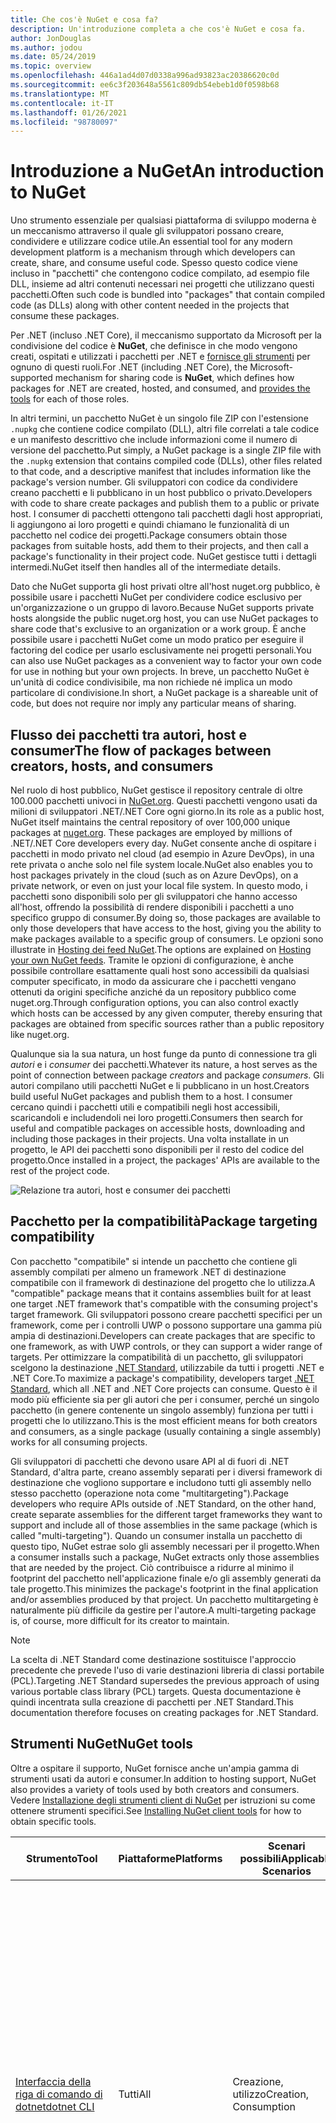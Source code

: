 ```yaml
---
title: Che cos'è NuGet e cosa fa?
description: Un'introduzione completa a che cos'è NuGet e cosa fa.
author: JonDouglas
ms.author: jodou
ms.date: 05/24/2019
ms.topic: overview
ms.openlocfilehash: 446a1ad4d07d0338a996ad93823ac20386620c0d
ms.sourcegitcommit: ee6c3f203648a5561c809db54ebeb1d0f0598b68
ms.translationtype: MT
ms.contentlocale: it-IT
ms.lasthandoff: 01/26/2021
ms.locfileid: "98780097"
---
```

# <a name="an-introduction-to-nuget"></a><span data-ttu-id="12697-103">Introduzione a NuGet</span><span class="sxs-lookup"><span data-stu-id="12697-103">An introduction to NuGet</span></span>

<span data-ttu-id="12697-104">Uno strumento essenziale per qualsiasi piattaforma di sviluppo moderna è un meccanismo attraverso il quale gli sviluppatori possano creare, condividere e utilizzare codice utile.</span><span class="sxs-lookup"><span data-stu-id="12697-104">An essential tool for any modern development platform is a mechanism through which developers can create, share, and consume useful code.</span></span> <span data-ttu-id="12697-105">Spesso questo codice viene incluso in "pacchetti" che contengono codice compilato, ad esempio file DLL, insieme ad altri contenuti necessari nei progetti che utilizzano questi pacchetti.</span><span class="sxs-lookup"><span data-stu-id="12697-105">Often such code is bundled into "packages" that contain compiled code (as DLLs) along with other content needed in the projects that consume these packages.</span></span>

<span data-ttu-id="12697-106">Per .NET (incluso .NET Core), il meccanismo supportato da Microsoft per la condivisione del codice è **NuGet**, che definisce in che modo vengono creati, ospitati e utilizzati i pacchetti per .NET e [fornisce gli strumenti](install-nuget-client-tools.md) per ognuno di questi ruoli.</span><span class="sxs-lookup"><span data-stu-id="12697-106">For .NET (including .NET Core), the Microsoft-supported mechanism for sharing code is **NuGet**, which defines how packages for .NET are created, hosted, and consumed, and [provides the tools](install-nuget-client-tools.md) for each of those roles.</span></span>

<span data-ttu-id="12697-107">In altri termini, un pacchetto NuGet è un singolo file ZIP con l'estensione `.nupkg` che contiene codice compilato (DLL), altri file correlati a tale codice e un manifesto descrittivo che include informazioni come il numero di versione del pacchetto.</span><span class="sxs-lookup"><span data-stu-id="12697-107">Put simply, a NuGet package is a single ZIP file with the `.nupkg` extension that contains compiled code (DLLs), other files related to that code, and a descriptive manifest that includes information like the package's version number.</span></span> <span data-ttu-id="12697-108">Gli sviluppatori con codice da condividere creano pacchetti e li pubblicano in un host pubblico o privato.</span><span class="sxs-lookup"><span data-stu-id="12697-108">Developers with code to share create packages and publish them to a public or private host.</span></span> <span data-ttu-id="12697-109">I consumer di pacchetti ottengono tali pacchetti dagli host appropriati, li aggiungono ai loro progetti e quindi chiamano le funzionalità di un pacchetto nel codice dei progetti.</span><span class="sxs-lookup"><span data-stu-id="12697-109">Package consumers obtain those packages from suitable hosts, add them to their projects, and then call a package's functionality in their project code.</span></span> <span data-ttu-id="12697-110">NuGet gestisce tutti i dettagli intermedi.</span><span class="sxs-lookup"><span data-stu-id="12697-110">NuGet itself then handles all of the intermediate details.</span></span>

<span data-ttu-id="12697-111">Dato che NuGet supporta gli host privati oltre all'host nuget.org pubblico, è possibile usare i pacchetti NuGet per condividere codice esclusivo per un'organizzazione o un gruppo di lavoro.</span><span class="sxs-lookup"><span data-stu-id="12697-111">Because NuGet supports private hosts alongside the public nuget.org host, you can use NuGet packages to share code that's exclusive to an organization or a work group.</span></span> <span data-ttu-id="12697-112">È anche possibile usare i pacchetti NuGet come un modo pratico per eseguire il factoring del codice per usarlo esclusivamente nei progetti personali.</span><span class="sxs-lookup"><span data-stu-id="12697-112">You can also use NuGet packages as a convenient way to factor your own code for use in nothing but your own projects.</span></span> <span data-ttu-id="12697-113">In breve, un pacchetto NuGet è un'unità di codice condivisibile, ma non richiede né implica un modo particolare di condivisione.</span><span class="sxs-lookup"><span data-stu-id="12697-113">In short, a NuGet package is a shareable unit of code, but does not require nor imply any particular means of sharing.</span></span>

## <a name="the-flow-of-packages-between-creators-hosts-and-consumers"></a><span data-ttu-id="12697-114">Flusso dei pacchetti tra autori, host e consumer</span><span class="sxs-lookup"><span data-stu-id="12697-114">The flow of packages between creators, hosts, and consumers</span></span>

<span data-ttu-id="12697-115">Nel ruolo di host pubblico, NuGet gestisce il repository centrale di oltre 100.000 pacchetti univoci in [NuGet.org](https://www.nuget.org). Questi pacchetti vengono usati da milioni di sviluppatori .NET/.NET Core ogni giorno.</span><span class="sxs-lookup"><span data-stu-id="12697-115">In its role as a public host, NuGet itself maintains the central repository of over 100,000 unique packages at [nuget.org](https://www.nuget.org). These packages are employed by millions of .NET/.NET Core developers every day.</span></span> <span data-ttu-id="12697-116">NuGet consente anche di ospitare i pacchetti in modo privato nel cloud (ad esempio in Azure DevOps), in una rete privata o anche solo nel file system locale.</span><span class="sxs-lookup"><span data-stu-id="12697-116">NuGet also enables you to host packages privately in the cloud (such as on Azure DevOps), on a private network, or even on just your local file system.</span></span> <span data-ttu-id="12697-117">In questo modo, i pacchetti sono disponibili solo per gli sviluppatori che hanno accesso all'host, offrendo la possibilità di rendere disponibili i pacchetti a uno specifico gruppo di consumer.</span><span class="sxs-lookup"><span data-stu-id="12697-117">By doing so, those packages are available to only those developers that have access to the host, giving you the ability to make packages available to a specific group of consumers.</span></span> <span data-ttu-id="12697-118">Le opzioni sono illustrate in [Hosting dei feed NuGet](hosting-packages/overview.md).</span><span class="sxs-lookup"><span data-stu-id="12697-118">The options are explained on [Hosting your own NuGet feeds](hosting-packages/overview.md).</span></span> <span data-ttu-id="12697-119">Tramite le opzioni di configurazione, è anche possibile controllare esattamente quali host sono accessibili da qualsiasi computer specificato, in modo da assicurare che i pacchetti vengano ottenuti da origini specifiche anziché da un repository pubblico come nuget.org.</span><span class="sxs-lookup"><span data-stu-id="12697-119">Through configuration options, you can also control exactly which hosts can be accessed by any given computer, thereby ensuring that packages are obtained from specific sources rather than a public repository like nuget.org.</span></span>

<span data-ttu-id="12697-120">Qualunque sia la sua natura, un host funge da punto di connessione tra gli *autori* e i *consumer* dei pacchetti.</span><span class="sxs-lookup"><span data-stu-id="12697-120">Whatever its nature, a host serves as the point of connection between package *creators* and package *consumers*.</span></span> <span data-ttu-id="12697-121">Gli autori compilano utili pacchetti NuGet e li pubblicano in un host.</span><span class="sxs-lookup"><span data-stu-id="12697-121">Creators build useful NuGet packages and publish them to a host.</span></span> <span data-ttu-id="12697-122">I consumer cercano quindi i pacchetti utili e compatibili negli host accessibili, scaricandoli e includendoli nei loro progetti.</span><span class="sxs-lookup"><span data-stu-id="12697-122">Consumers then search for useful and compatible packages on accessible hosts, downloading and including those packages in their projects.</span></span> <span data-ttu-id="12697-123">Una volta installate in un progetto, le API dei pacchetti sono disponibili per il resto del codice del progetto.</span><span class="sxs-lookup"><span data-stu-id="12697-123">Once installed in a project, the packages' APIs are available to the rest of the project code.</span></span>

![Relazione tra autori, host e consumer dei pacchetti](media/nuget-roles.png)

## <a name="package-targeting-compatibility"></a><span data-ttu-id="12697-125">Pacchetto per la compatibilità</span><span class="sxs-lookup"><span data-stu-id="12697-125">Package targeting compatibility</span></span>

<span data-ttu-id="12697-126">Con pacchetto "compatibile" si intende un pacchetto che contiene gli assembly compilati per almeno un framework .NET di destinazione compatibile con il framework di destinazione del progetto che lo utilizza.</span><span class="sxs-lookup"><span data-stu-id="12697-126">A "compatible" package means that it contains assemblies built for at least one target .NET framework that's compatible with the consuming project's target framework.</span></span> <span data-ttu-id="12697-127">Gli sviluppatori possono creare pacchetti specifici per un framework, come per i controlli UWP o possono supportare una gamma più ampia di destinazioni.</span><span class="sxs-lookup"><span data-stu-id="12697-127">Developers can create packages that are specific to one framework, as with UWP controls, or they can support a wider range of targets.</span></span> <span data-ttu-id="12697-128">Per ottimizzare la compatibilità di un pacchetto, gli sviluppatori scelgono la destinazione [.NET Standard](/dotnet/standard/net-standard), utilizzabile da tutti i progetti .NET e .NET Core.</span><span class="sxs-lookup"><span data-stu-id="12697-128">To maximize a package's compatibility, developers target [.NET Standard](/dotnet/standard/net-standard), which all .NET and .NET Core projects can consume.</span></span> <span data-ttu-id="12697-129">Questo è il modo più efficiente sia per gli autori che per i consumer, perché un singolo pacchetto (in genere contenente un singolo assembly) funziona per tutti i progetti che lo utilizzano.</span><span class="sxs-lookup"><span data-stu-id="12697-129">This is the most efficient means for both creators and consumers, as a single package (usually containing a single assembly) works for all consuming projects.</span></span>

<span data-ttu-id="12697-130">Gli sviluppatori di pacchetti che devono usare API al di fuori di .NET Standard, d'altra parte, creano assembly separati per i diversi framework di destinazione che vogliono supportare e includono tutti gli assembly nello stesso pacchetto (operazione nota come "multitargeting").</span><span class="sxs-lookup"><span data-stu-id="12697-130">Package developers who require APIs outside of .NET Standard, on the other hand, create separate assemblies for the different target frameworks they want to support and include all of those assemblies in the same package (which is called "multi-targeting").</span></span> <span data-ttu-id="12697-131">Quando un consumer installa un pacchetto di questo tipo, NuGet estrae solo gli assembly necessari per il progetto.</span><span class="sxs-lookup"><span data-stu-id="12697-131">When a consumer installs such a package, NuGet extracts only those assemblies that are needed by the project.</span></span> <span data-ttu-id="12697-132">Ciò contribuisce a ridurre al minimo il footprint del pacchetto nell'applicazione finale e/o gli assembly generati da tale progetto.</span><span class="sxs-lookup"><span data-stu-id="12697-132">This minimizes the package's footprint in the final application and/or assemblies produced by that project.</span></span> <span data-ttu-id="12697-133">Un pacchetto multitargeting è naturalmente più difficile da gestire per l'autore.</span><span class="sxs-lookup"><span data-stu-id="12697-133">A multi-targeting package is, of course, more difficult for its creator to maintain.</span></span>

> [!Note]
> <span data-ttu-id="12697-134">La scelta di .NET Standard come destinazione sostituisce l'approccio precedente che prevede l'uso di varie destinazioni libreria di classi portabile (PCL).</span><span class="sxs-lookup"><span data-stu-id="12697-134">Targeting .NET Standard supersedes the previous approach of using various portable class library (PCL) targets.</span></span> <span data-ttu-id="12697-135">Questa documentazione è quindi incentrata sulla creazione di pacchetti per .NET Standard.</span><span class="sxs-lookup"><span data-stu-id="12697-135">This documentation therefore focuses on creating packages for .NET Standard.</span></span>

## <a name="nuget-tools"></a><span data-ttu-id="12697-136">Strumenti NuGet</span><span class="sxs-lookup"><span data-stu-id="12697-136">NuGet tools</span></span>

<span data-ttu-id="12697-137">Oltre a ospitare il supporto, NuGet fornisce anche un'ampia gamma di strumenti usati da autori e consumer.</span><span class="sxs-lookup"><span data-stu-id="12697-137">In addition to hosting support, NuGet also provides a variety of tools used by both creators and consumers.</span></span> <span data-ttu-id="12697-138">Vedere [Installazione degli strumenti client di NuGet](install-nuget-client-tools.md) per istruzioni su come ottenere strumenti specifici.</span><span class="sxs-lookup"><span data-stu-id="12697-138">See [Installing NuGet client tools](install-nuget-client-tools.md) for how to obtain specific tools.</span></span>

| <span data-ttu-id="12697-139">Strumento</span><span class="sxs-lookup"><span data-stu-id="12697-139">Tool</span></span> | <span data-ttu-id="12697-140">Piattaforme</span><span class="sxs-lookup"><span data-stu-id="12697-140">Platforms</span></span> | <span data-ttu-id="12697-141">Scenari possibili</span><span class="sxs-lookup"><span data-stu-id="12697-141">Applicable Scenarios</span></span> | <span data-ttu-id="12697-142">Descrizione</span><span class="sxs-lookup"><span data-stu-id="12697-142">Description</span></span> |
| --- | --- | --- | --- |
| [<span data-ttu-id="12697-143">Interfaccia della riga di comando di dotnet</span><span class="sxs-lookup"><span data-stu-id="12697-143">dotnet CLI</span></span>](consume-packages/install-use-packages-dotnet-cli.md) | <span data-ttu-id="12697-144">Tutti</span><span class="sxs-lookup"><span data-stu-id="12697-144">All</span></span> | <span data-ttu-id="12697-145">Creazione, utilizzo</span><span class="sxs-lookup"><span data-stu-id="12697-145">Creation, Consumption</span></span> | <span data-ttu-id="12697-146">Strumento della riga di comando per librerie .NET Core e .NET Standard e per progetti in stile SDK destinati a .NET Framework (vedere [Attributo Sdk](/dotnet/core/tools/csproj#additions)).</span><span class="sxs-lookup"><span data-stu-id="12697-146">CLI tool for .NET Core and .NET Standard libraries, and for SDK-style projects that target .NET Framework (see [SDK attribute](/dotnet/core/tools/csproj#additions)).</span></span> <span data-ttu-id="12697-147">Fornisce determinate funzionalità dell'interfaccia della riga di comando di NuGet direttamente all'interno della toolchain di .NET Core.</span><span class="sxs-lookup"><span data-stu-id="12697-147">Provides certain NuGet CLI capabilities directly within the .NET Core tool chain.</span></span> <span data-ttu-id="12697-148">Come per l'interfaccia della riga di comando di `nuget.exe`, l'interfaccia della riga di comando di dotnet non interagisce con i progetti di Visual Studio.</span><span class="sxs-lookup"><span data-stu-id="12697-148">As with the `nuget.exe` CLI, the dotnet CLI does not interact with Visual Studio projects.</span></span> |
| [<span data-ttu-id="12697-149">Interfaccia della riga di comando di nuget.exe</span><span class="sxs-lookup"><span data-stu-id="12697-149">nuget.exe CLI</span></span>](consume-packages/install-use-packages-nuget-cli.md) | <span data-ttu-id="12697-150">Tutti</span><span class="sxs-lookup"><span data-stu-id="12697-150">All</span></span> | <span data-ttu-id="12697-151">Creazione, utilizzo</span><span class="sxs-lookup"><span data-stu-id="12697-151">Creation, Consumption</span></span> | <span data-ttu-id="12697-152">Strumento della riga di comando per librerie .NET Framework e per i progetti non in stile SDK destinati alle librerie .NET Standard.</span><span class="sxs-lookup"><span data-stu-id="12697-152">CLI tool for .NET Framework libraries and non-SDK-style projects that target .NET Standard libraries.</span></span> <span data-ttu-id="12697-153">Fornisce tutte le funzionalità di NuGet, con alcuni comandi applicabili in modo specifico agli autori dei pacchetti, altri applicabili solo ai consumer e altri ancora applicabili a entrambi.</span><span class="sxs-lookup"><span data-stu-id="12697-153">Provides all NuGet capabilities, with some commands applying specifically to package creators, some applying only to consumers, and others applying to both.</span></span> <span data-ttu-id="12697-154">Ad esempio, gli autori dei pacchetti usano il comando `nuget pack` per creare un pacchetto da vari assembly e file correlati, i consumer dei pacchetti usano `nuget install` per includere i pacchetti in una cartella di progetto e tutti gli utenti usano `nuget config` per impostare le variabili di configurazione di NuGet.</span><span class="sxs-lookup"><span data-stu-id="12697-154">For example, package creators use the `nuget pack` command to create a package from various assemblies and related files, package consumers use `nuget install` to include packages in a project folder, and everyone uses `nuget config` to set NuGet configuration variables.</span></span> <span data-ttu-id="12697-155">In quanto strumento indipendente dalla piattaforma, l'interfaccia della riga di comando di NuGet non interagisce con i progetti di Visual Studio.</span><span class="sxs-lookup"><span data-stu-id="12697-155">As a platform-agnostic tool, the NuGet CLI does not interact with Visual Studio projects.</span></span> |
| [<span data-ttu-id="12697-156">Console di gestione pacchetti</span><span class="sxs-lookup"><span data-stu-id="12697-156">Package Manager Console</span></span>](consume-packages/install-use-packages-powershell.md) | <span data-ttu-id="12697-157">Visual Studio su Windows</span><span class="sxs-lookup"><span data-stu-id="12697-157">Visual Studio on Windows</span></span> | <span data-ttu-id="12697-158">Consumo</span><span class="sxs-lookup"><span data-stu-id="12697-158">Consumption</span></span> | <span data-ttu-id="12697-159">Fornisce i [comandi di PowerShell](reference/Powershell-Reference.md) per l'installazione e la gestione dei pacchetti nei progetti Visual Studio.</span><span class="sxs-lookup"><span data-stu-id="12697-159">Provides [PowerShell commands](reference/Powershell-Reference.md) for installing and managing packages in Visual Studio projects.</span></span> |
| [<span data-ttu-id="12697-160">Interfaccia utente di Gestione pacchetti</span><span class="sxs-lookup"><span data-stu-id="12697-160">Package Manager UI</span></span>](consume-packages/install-use-packages-visual-studio.md) | <span data-ttu-id="12697-161">Visual Studio su Windows</span><span class="sxs-lookup"><span data-stu-id="12697-161">Visual Studio on Windows</span></span> | <span data-ttu-id="12697-162">Consumo</span><span class="sxs-lookup"><span data-stu-id="12697-162">Consumption</span></span> | <span data-ttu-id="12697-163">Fornisce un'interfaccia utente di facile utilizzo per l'installazione e la gestione dei pacchetti nei progetti Visual Studio.</span><span class="sxs-lookup"><span data-stu-id="12697-163">Provides an easy-to-use UI for installing and managing packages in Visual Studio projects.</span></span> |
| [<span data-ttu-id="12697-164">Interfaccia utente di Gestisci pacchetti NuGet</span><span class="sxs-lookup"><span data-stu-id="12697-164">Manage NuGet UI</span></span>](/visualstudio/mac/nuget-walkthrough) | <span data-ttu-id="12697-165">Visual Studio per Mac</span><span class="sxs-lookup"><span data-stu-id="12697-165">Visual Studio for Mac</span></span> | <span data-ttu-id="12697-166">Consumo</span><span class="sxs-lookup"><span data-stu-id="12697-166">Consumption</span></span> | <span data-ttu-id="12697-167">Fornisce un'interfaccia utente di semplice utilizzo per l'installazione e la gestione dei pacchetti nei progetti di Visual Studio per Mac.</span><span class="sxs-lookup"><span data-stu-id="12697-167">Provide an easy-to-use UI for installing and managing packages in Visual Studio for Mac projects.</span></span> |
| [<span data-ttu-id="12697-168">MSBuild</span><span class="sxs-lookup"><span data-stu-id="12697-168">MSBuild</span></span>](reference/msbuild-targets.md) | <span data-ttu-id="12697-169">Windows</span><span class="sxs-lookup"><span data-stu-id="12697-169">Windows</span></span> | <span data-ttu-id="12697-170">Creazione, utilizzo</span><span class="sxs-lookup"><span data-stu-id="12697-170">Creation, Consumption</span></span> | <span data-ttu-id="12697-171">Fornisce la possibilità di creare pacchetti e ripristinare quelli usati in un progetto direttamente tramite la toolchain di MSBuild.</span><span class="sxs-lookup"><span data-stu-id="12697-171">Provides the ability to create packages and restore packages used in a project directly through the MSBuild tool chain.</span></span> |

<span data-ttu-id="12697-172">Come si può notare, gli strumenti NuGet da usare variano notevolmente in base al fatto che si stiano creando, utilizzando o pubblicando i pacchetti, oltre che in base alla piattaforma in uso.</span><span class="sxs-lookup"><span data-stu-id="12697-172">As you can see, the NuGet tools you work with depend greatly on whether you're creating, consuming, or publishing packages, and the platform on which you're working.</span></span> <span data-ttu-id="12697-173">Gli autori dei pacchetti in genere sono anche consumer, dal momento che compilano sulla base di funzionalità disponibili in altri pacchetti NuGet.</span><span class="sxs-lookup"><span data-stu-id="12697-173">Package creators are typically also consumers, as they build on top of functionality that exists in other NuGet packages.</span></span> <span data-ttu-id="12697-174">E tali pacchetti, naturalmente, possono dipendere a loro volta da altri.</span><span class="sxs-lookup"><span data-stu-id="12697-174">And those packages, of course, may in turn depend on still others.</span></span>

<span data-ttu-id="12697-175">Per altre informazioni, iniziare con gli articoli [Flusso di lavoro della creazione di pacchetti](create-packages/Overview-and-Workflow.md) e [Flusso di lavoro dell'utilizzo di pacchetti](consume-packages/Overview-and-Workflow.md).</span><span class="sxs-lookup"><span data-stu-id="12697-175">For more information, start with the [Package creation workflow](create-packages/Overview-and-Workflow.md) and [Package consumption workflow](consume-packages/Overview-and-Workflow.md) articles.</span></span>

## <a name="managing-dependencies"></a><span data-ttu-id="12697-176">Gestione delle dipendenze</span><span class="sxs-lookup"><span data-stu-id="12697-176">Managing dependencies</span></span>

<span data-ttu-id="12697-177">La possibilità di riutilizzare facilmente il lavoro di altri utenti è una delle funzionalità più utili di un sistema di gestione pacchetti.</span><span class="sxs-lookup"><span data-stu-id="12697-177">The ability to easily build on the work of others is one of most powerful features of a package management system.</span></span> <span data-ttu-id="12697-178">Di conseguenza, la maggior parte delle operazioni eseguite da NuGet è correlata alla gestione di tale albero delle dipendenze, o "grafico", per conto di un progetto.</span><span class="sxs-lookup"><span data-stu-id="12697-178">Accordingly, much of what NuGet does is managing that dependency tree or "graph" on behalf of a project.</span></span> <span data-ttu-id="12697-179">Detto in parole più semplici, sarà necessario preoccuparsi solo dei pacchetti che si usano direttamente in un progetto.</span><span class="sxs-lookup"><span data-stu-id="12697-179">Simply said, you need only concern yourself with those packages that you're directly using in a project.</span></span> <span data-ttu-id="12697-180">Se uno di questi pacchetti utilizza altri pacchetti (che possono a loro volta utilizzare altri pacchetti), NuGet si occupa di tutte queste dipendenze di livello inferiore.</span><span class="sxs-lookup"><span data-stu-id="12697-180">If any of those packages themselves consume other packages (which can, in turn, consume still others), NuGet takes care of all those down-level dependencies.</span></span>

<span data-ttu-id="12697-181">La figura seguente mostra un progetto che dipende da cinque pacchetti, che a loro volta dipendono da un numero di altri pacchetti.</span><span class="sxs-lookup"><span data-stu-id="12697-181">The following image shows a project that depends on five packages, which in turn depend on a number of others.</span></span>

![Esempio di grafico dipendenze di NuGet per un progetto .NET](media/dependency-graph.png)

<span data-ttu-id="12697-183">Si noti che alcuni pacchetti compaiono più volte nel grafico dipendenze.</span><span class="sxs-lookup"><span data-stu-id="12697-183">Notice that some packages appear multiple times in the dependency graph.</span></span> <span data-ttu-id="12697-184">Ad esempio, sono visibili tre diversi consumer del pacchetto B e ogni consumer potrebbe anche specificare una versione diversa per tale pacchetto (non riportato nella figura).</span><span class="sxs-lookup"><span data-stu-id="12697-184">For example, there are three different consumers of package B, and each consumer might also specify a different version for that package (not shown).</span></span> <span data-ttu-id="12697-185">Si tratta di una situazione comune, in particolare per i pacchetti usati diffusamente.</span><span class="sxs-lookup"><span data-stu-id="12697-185">This is a common occurrence, especially for widely-used packages.</span></span> <span data-ttu-id="12697-186">Fortunatamente NuGet esegue tutte le operazioni necessarie per determinare esattamente quale versione del pacchetto B soddisfi tutti i consumer.</span><span class="sxs-lookup"><span data-stu-id="12697-186">NuGet fortunately does all the hard work to determine exactly which version of package B satisfies all consumers.</span></span> <span data-ttu-id="12697-187">NuGet fa quindi lo stesso per tutti gli altri pacchetti, indipendentemente dal livello di profondità del grafico dipendenze.</span><span class="sxs-lookup"><span data-stu-id="12697-187">NuGet then does the same for all other packages, no matter how deep the dependency graph.</span></span>

<span data-ttu-id="12697-188">Per maggiori dettagli sul funzionamento di questo servizio in NuGet, vedere [Risoluzione delle dipendenze](concepts/dependency-resolution.md).</span><span class="sxs-lookup"><span data-stu-id="12697-188">For more details on how NuGet performs this service, see [Dependency resolution](concepts/dependency-resolution.md).</span></span>

## <a name="tracking-references-and-restoring-packages"></a><span data-ttu-id="12697-189">Rilevamento dei riferimenti e ripristino dei pacchetti</span><span class="sxs-lookup"><span data-stu-id="12697-189">Tracking references and restoring packages</span></span>

<span data-ttu-id="12697-190">Dal momento che i progetti possono essere spostati facilmente tra computer degli sviluppatori, repository del controllo del codice sorgente, server di compilazione e così via, è estremamente poco pratico mantenere gli assembly binari dei pacchetti NuGet associati direttamente a un progetto.</span><span class="sxs-lookup"><span data-stu-id="12697-190">Because projects can easily move between developer computers, source control repositories, build servers, and so forth, it's highly impractical to keep the binary assemblies of NuGet packages directly bound to a project.</span></span> <span data-ttu-id="12697-191">In questo modo, ogni copia del progetto avrebbe dimensioni inutilmente molto grandi, con conseguente spreco di spazio nei repository del controllo del codice sorgente.</span><span class="sxs-lookup"><span data-stu-id="12697-191">Doing so would make each copy of the project unnecessarily bloated (and thereby waste space in source control repositories).</span></span> <span data-ttu-id="12697-192">Risulterebbe anche molto difficile aggiornare i file binari del pacchetto a versioni più recenti, perché gli aggiornamenti dovrebbero essere applicati a tutte le copie del progetto.</span><span class="sxs-lookup"><span data-stu-id="12697-192">It would also make it very difficult to update package binaries to newer versions as updates would have to be applied across all copies of the project.</span></span>

<span data-ttu-id="12697-193">NuGet gestisce invece un semplice elenco di riferimento dei pacchetti da cui dipende un progetto, incluse sia le dipendenze di primo livello che quelle di livello inferiore.</span><span class="sxs-lookup"><span data-stu-id="12697-193">NuGet instead maintains a simple reference list of the packages upon which a project depends, including both top-level and down-level dependencies.</span></span> <span data-ttu-id="12697-194">Ovvero, quando si installa un pacchetto da un host in un progetto, NuGet registra l'identificatore del pacchetto e il numero di versione nell'elenco di riferimento.</span><span class="sxs-lookup"><span data-stu-id="12697-194">That is, whenever you install a package from some host into a project, NuGet records the package identifier and version number in the reference list.</span></span> <span data-ttu-id="12697-195">La disinstallazione di un pacchetto è naturalmente rimossa dall'elenco. NuGet fornisce quindi un mezzo per ripristinare tutti i pacchetti a cui si fa riferimento su richiesta, come descritto in [ripristino di pacchetti](consume-packages/package-restore.md).</span><span class="sxs-lookup"><span data-stu-id="12697-195">(Uninstalling a package, of course, removes it from the list.) NuGet then provides a means to restore all referenced packages upon request, as described on [Package restore](consume-packages/package-restore.md).</span></span>

![Nell'installazione del pacchetto viene creato un elenco di riferimenti NuGet che può essere usato per ripristinare i pacchetti in un'altra posizione.](media/nuget-restore.png)

<span data-ttu-id="12697-197">Con solo l'elenco di riferimenti, NuGet può reinstallare il &mdash; ripristino di  &mdash; tutti questi pacchetti da host pubblici e/o privati in un secondo momento.</span><span class="sxs-lookup"><span data-stu-id="12697-197">With only the reference list, NuGet can then reinstall&mdash;that is, *restore*&mdash;all of those packages from public and/or private hosts at any later time.</span></span> <span data-ttu-id="12697-198">Quando si esegue il commit di un progetto nel controllo del codice sorgente o lo si condivide in qualsiasi altro modo, è necessario includere solo l'elenco dei riferimenti e non occorre escludere eventuali file binari dei pacchetti (vedere [Pacchetti e controllo del codice sorgente](consume-packages/packages-and-source-control.md)).</span><span class="sxs-lookup"><span data-stu-id="12697-198">When committing a project to source control, or sharing it in some other way, you include only the reference list and exclude any package binaries (see [Packages and source control](consume-packages/packages-and-source-control.md).)</span></span>

<span data-ttu-id="12697-199">Il computer che riceve un progetto, ad esempio un server di compilazione che ottiene una copia del progetto come parte di un sistema di distribuzione automatica, chiede semplicemente a NuGet di ripristinare le dipendenze ogni volta che sono necessarie.</span><span class="sxs-lookup"><span data-stu-id="12697-199">The computer that receives a project, such as a build server obtaining a copy of the project as part of an automated deployment system, simply asks NuGet to restore dependencies whenever they're needed.</span></span> <span data-ttu-id="12697-200">Sistemi di compilazione come Azure DevOps prevedono passaggi di "ripristino NuGet" per questo esatto scopo.</span><span class="sxs-lookup"><span data-stu-id="12697-200">Build systems like Azure DevOps provide "NuGet restore" steps for this exact purpose.</span></span> <span data-ttu-id="12697-201">Analogamente, quando gli sviluppatori ottengono una copia di un progetto (come avviene nel caso della clonazione di un repository), possono richiamare un comando come `nuget restore` (interfaccia della riga di comando di NuGet), `dotnet restore` (interfaccia della riga di comando di dotnet), o `Install-Package` (console di Gestione pacchetti) per ottenere tutti i pacchetti necessari.</span><span class="sxs-lookup"><span data-stu-id="12697-201">Similarly, when developers obtain a copy of a project (as when cloning a repository), they can invoke command like `nuget restore` (NuGet CLI), `dotnet restore` (dotnet CLI), or `Install-Package` (Package Manager Console) to obtain all the necessary packages.</span></span> <span data-ttu-id="12697-202">Visual Studio, per la propria parte, ripristina automaticamente i pacchetti quando compila un progetto, a condizione che il ripristino automatico sia abilitato, come descritto in [Ripristino di pacchetti](consume-packages/package-restore.md).</span><span class="sxs-lookup"><span data-stu-id="12697-202">Visual Studio, for its part, automatically restores packages when building a project (provided that automatic restore is enabled, as described on [Package restore](consume-packages/package-restore.md)).</span></span>

<span data-ttu-id="12697-203">Chiaramente, quindi, il ruolo primario di NuGet in cui gli sviluppatori sono coinvolti è la gestione di tale elenco di riferimenti per conto del progetto e la disponibilità di strumenti per ripristinare (e aggiornare) in modo efficiente tali pacchetti con riferimenti.</span><span class="sxs-lookup"><span data-stu-id="12697-203">Clearly, then, NuGet's primary role where developers are concerned is maintaining that reference list on behalf of your project and providing the means to efficiently restore (and update) those referenced packages.</span></span> <span data-ttu-id="12697-204">Questo elenco viene mantenuto in uno di due *formati di gestione dei pacchetti*:</span><span class="sxs-lookup"><span data-stu-id="12697-204">This list is maintained in one of two *package management formats*, as they're called:</span></span>

- <span data-ttu-id="12697-205">[PackageReference](consume-packages/package-references-in-project-files.md) (o "riferimenti ai pacchetti nei file di progetto") | *(NuGet 4.0+)* Gestisce un elenco di dipendenze di livello superiore di un progetto direttamente all'interno del file di progetto, pertanto non occorre un file separato.</span><span class="sxs-lookup"><span data-stu-id="12697-205">[PackageReference](consume-packages/package-references-in-project-files.md) (or "package references in project files") | *(NuGet 4.0+)* Maintains a list of a project's top-level dependencies directly within the project file, so no separate file is needed.</span></span> <span data-ttu-id="12697-206">Un file associato, `obj/project.assets.json`, viene generato dinamicamente per gestire il grafico delle dipendenze complessive dei pacchetti usati da un progetto insieme a tutte le dipendenze di livello inferiore.</span><span class="sxs-lookup"><span data-stu-id="12697-206">An associated file, `obj/project.assets.json`, is dynamically generated to manage the overall dependency graph of the packages that a project uses along with all down-level dependencies.</span></span> <span data-ttu-id="12697-207">PackageReference viene sempre usato dai progetti .NET Core.</span><span class="sxs-lookup"><span data-stu-id="12697-207">PackageReference is always used by .NET Core projects.</span></span>

- <span data-ttu-id="12697-208">[`packages.config`](reference/packages-config.md): *(NuGet 1.0 +)* file XML che gestisce un elenco semplice di tutte le dipendenze nel progetto, incluse le dipendenze di altri pacchetti installati.</span><span class="sxs-lookup"><span data-stu-id="12697-208">[`packages.config`](reference/packages-config.md): *(NuGet 1.0+)* An XML file that maintains a flat list of all dependencies in the project, including the dependencies of other installed packages.</span></span> <span data-ttu-id="12697-209">I pacchetti installati o ripristinati vengono archiviati in una cartella `packages`.</span><span class="sxs-lookup"><span data-stu-id="12697-209">Installed or restored packages are stored in a `packages` folder.</span></span>

<span data-ttu-id="12697-210">Il formato di gestione dei pacchetti usato in un determinato progetto dipende dal tipo di progetto e dalla versione di NuGet (e/o Visual Studio) disponibile.</span><span class="sxs-lookup"><span data-stu-id="12697-210">Which package management format is employed in any given project depends on the project type, and the available version of NuGet (and/or Visual Studio).</span></span> <span data-ttu-id="12697-211">Per verificare il formato in uso, è sufficiente cercare `packages.config` nella radice del progetto dopo l'installazione del primo pacchetto.</span><span class="sxs-lookup"><span data-stu-id="12697-211">To check what format is being used, simply look for `packages.config` in the project root after installing your first package.</span></span> <span data-ttu-id="12697-212">Se non si dispone di tale file, cercare direttamente nel file di progetto un \<PackageReference\> elemento.</span><span class="sxs-lookup"><span data-stu-id="12697-212">If you don't have that file, look in the project file directly for a \<PackageReference\> element.</span></span>

<span data-ttu-id="12697-213">Se è possibile scegliere, è consigliabile usare PackageReference.</span><span class="sxs-lookup"><span data-stu-id="12697-213">When you have a choice, we recommend using PackageReference.</span></span> <span data-ttu-id="12697-214">Il file `packages.config` viene mantenuto per applicazioni legacy e non è più in fase di sviluppo attivo.</span><span class="sxs-lookup"><span data-stu-id="12697-214">`packages.config` is maintained for legacy purposes and is no longer under active development.</span></span>

> [!Tip]
> <span data-ttu-id="12697-215">Vari comandi dell'interfaccia della riga di comando `nuget.exe`, ad esempio `nuget install`, non aggiungono automaticamente il pacchetto all'elenco di riferimenti.</span><span class="sxs-lookup"><span data-stu-id="12697-215">Various `nuget.exe` CLI commands, like `nuget install`, do not automatically add the package to the reference list.</span></span> <span data-ttu-id="12697-216">L'elenco viene aggiornato quando si installa un pacchetto con Gestione pacchetti di Visual Studio (interfaccia utente o console) e con l'interfaccia della riga di comando `dotnet.exe`.</span><span class="sxs-lookup"><span data-stu-id="12697-216">The list is updated when installing a package with the Visual Studio Package Manager (UI or Console), and with `dotnet.exe` CLI.</span></span>

## <a name="what-else-does-nuget-do"></a><span data-ttu-id="12697-217">Che cos'altro fa NuGet?</span><span class="sxs-lookup"><span data-stu-id="12697-217">What else does NuGet do?</span></span>

<span data-ttu-id="12697-218">Finora sono state presentate le caratteristiche seguenti di NuGet:</span><span class="sxs-lookup"><span data-stu-id="12697-218">So far you've learned the following characteristics of NuGet:</span></span>

- <span data-ttu-id="12697-219">NuGet offre il repository centrale nuget.org con supporto per l'hosting privato.</span><span class="sxs-lookup"><span data-stu-id="12697-219">NuGet provides the central nuget.org repository with support for private hosting.</span></span>
- <span data-ttu-id="12697-220">NuGet offre gli strumenti di cui gli sviluppatori hanno bisogno per creare, pubblicare e utilizzare i pacchetti.</span><span class="sxs-lookup"><span data-stu-id="12697-220">NuGet provides the tools developers need for creating, publishing, and consuming packages.</span></span>
- <span data-ttu-id="12697-221">Cosa ancora più importante, NuGet gestisce un elenco dei riferimenti dei pacchetti usati in un progetto, consentendo di ripristinare e aggiornare i pacchetti da tale elenco.</span><span class="sxs-lookup"><span data-stu-id="12697-221">Most importantly, NuGet maintains a reference list of packages used in a project and the ability to restore and update those packages from that list.</span></span>

<span data-ttu-id="12697-222">Per assicurare l'efficienza di questi processi, NuGet esegue alcune ottimizzazioni in background.</span><span class="sxs-lookup"><span data-stu-id="12697-222">To make these processes work efficiently, NuGet does some behind-the-scenes optimizations.</span></span> <span data-ttu-id="12697-223">In particolare, NuGet gestisce una cache dei pacchetti e una cartella globale dei pacchetti per velocizzare le operazioni di installazione e reinstallazione.</span><span class="sxs-lookup"><span data-stu-id="12697-223">Most notably, NuGet manages a package cache and a global packages folder to shortcut installation and reinstallation.</span></span> <span data-ttu-id="12697-224">La cache consente di evitare il download di un pacchetto già installato nel computer.</span><span class="sxs-lookup"><span data-stu-id="12697-224">The cache avoids downloading a package that's already been installed on the machine.</span></span> <span data-ttu-id="12697-225">La cartella dei pacchetti globale consente a più progetti di condividere lo stesso pacchetto installato, riducendo così l'impatto complessivo di NuGet nel computer.</span><span class="sxs-lookup"><span data-stu-id="12697-225">The global packages folder allows multiple projects to share the same installed package, thereby reducing NuGet's overall footprint on the computer.</span></span> <span data-ttu-id="12697-226">La cache e la cartella dei pacchetti globale sono anche molto utili quando si esegue con frequenza il ripristino di un numero più elevato di pacchetti, come in un server di compilazione.</span><span class="sxs-lookup"><span data-stu-id="12697-226">The cache and global packages folder are also very helpful when you're frequently restoring a larger number of packages, as on a build server.</span></span> <span data-ttu-id="12697-227">Per altri dettagli su questi meccanismi, vedere [Gestione delle cartelle dei pacchetti globali e della cache](consume-packages/managing-the-global-packages-and-cache-folders.md).</span><span class="sxs-lookup"><span data-stu-id="12697-227">For more details on these mechanisms, see [Managing the global packages and cache folders](consume-packages/managing-the-global-packages-and-cache-folders.md).</span></span>

<span data-ttu-id="12697-228">All'interno di un singolo progetto, NuGet gestisce l'intero grafico dipendenze, operazione che ancora una volta include la risoluzione di più riferimenti a versioni diverse dello stesso pacchetto.</span><span class="sxs-lookup"><span data-stu-id="12697-228">Within an individual project, NuGet manages the overall dependency graph, which again includes resolving multiple references to different versions of the same package.</span></span> <span data-ttu-id="12697-229">È piuttosto comune che un progetto abbia una dipendenza da uno o più pacchetti che a loro volta hanno le stesse dipendenze.</span><span class="sxs-lookup"><span data-stu-id="12697-229">It's quite common that a project takes a dependency on one or more packages that themselves have the same dependencies.</span></span> <span data-ttu-id="12697-230">Alcuni dei pacchetti di utilità più utili su nuget.org vengono usati da molti altri pacchetti.</span><span class="sxs-lookup"><span data-stu-id="12697-230">Some of the most useful utility packages on nuget.org are employed by many other packages.</span></span> <span data-ttu-id="12697-231">Nell'intero grafico dipendenze potrebbero facilmente esistere dieci diversi riferimenti a versioni differenti dello stesso pacchetto.</span><span class="sxs-lookup"><span data-stu-id="12697-231">In the entire dependency graph, then, you could easily have ten different references to different versions of the same package.</span></span> <span data-ttu-id="12697-232">Per evitare di includere più versioni dello stesso pacchetto nell'applicazione stessa, NuGet determina la singola versione utilizzabile da tutti i consumer.</span><span class="sxs-lookup"><span data-stu-id="12697-232">To avoid bringing multiple versions of that package into the application itself, NuGet sorts out which single version can be used by all consumers.</span></span> <span data-ttu-id="12697-233">Per altre informazioni, vedere [Risoluzione delle dipendenze](concepts/dependency-resolution.md).</span><span class="sxs-lookup"><span data-stu-id="12697-233">(For more information, see [Dependency Resolution](concepts/dependency-resolution.md).)</span></span>

<span data-ttu-id="12697-234">Oltre a questo, NuGet gestisce tutte le specifiche relative alla struttura dei pacchetti (inclusi i [simboli](create-packages/symbol-packages-snupkg.md)di [localizzazione](create-packages/creating-localized-packages.md) e di debug) e il modo in cui viene [fatto riferimento](consume-packages/package-references-in-project-files.md) (inclusi gli [intervalli di versione](concepts/package-versioning.md#version-ranges) e [versioni](create-packages/prerelease-packages.md)non definitive). NuGet fornisce inoltre diverse API per lavorare con i servizi a livello di programmazione e fornisce il supporto per gli sviluppatori che scrivono le estensioni e i modelli di progetto di Visual Studio.</span><span class="sxs-lookup"><span data-stu-id="12697-234">Beyond that, NuGet maintains all the specifications related to how packages are structured (including [localization](create-packages/creating-localized-packages.md) and [debug symbols](create-packages/symbol-packages-snupkg.md)) and how they are [referenced](consume-packages/package-references-in-project-files.md) (including [version ranges](concepts/package-versioning.md#version-ranges) and [pre-release versions](create-packages/prerelease-packages.md).) NuGet also provides various APIs to work with its services programmatically, and provides support for developers who write Visual Studio extensions and project templates.</span></span>

<span data-ttu-id="12697-235">Dedicare alcuni minuti all'analisi del sommario di questa documentazione per vedere tutte le funzionalità presentate, insieme alle note sulla versione risalenti agli albori di NuGet.</span><span class="sxs-lookup"><span data-stu-id="12697-235">Take a moment to browse the table of contents for this documentation, and you see all of these capabilities represented there, along with release notes dating back to NuGet's beginnings.</span></span>

## <a name="related-video"></a><span data-ttu-id="12697-236">Video correlato</span><span class="sxs-lookup"><span data-stu-id="12697-236">Related video</span></span>

> [!Video https://channel9.msdn.com/Series/NuGet-101/What-is-NuGet-1-of-5/player]

<span data-ttu-id="12697-237">Trova altri video su NuGet su [Channel 9](https://channel9.msdn.com/Series/NuGet-101) e [YouTube](https://www.youtube.com/playlist?list=PLdo4fOcmZ0oVLvfkFk8O9h6v2Dcdh2bh_).</span><span class="sxs-lookup"><span data-stu-id="12697-237">Find more NuGet videos on [Channel 9](https://channel9.msdn.com/Series/NuGet-101) and [YouTube](https://www.youtube.com/playlist?list=PLdo4fOcmZ0oVLvfkFk8O9h6v2Dcdh2bh_).</span></span>

## <a name="comments-contributions-and-issues"></a><span data-ttu-id="12697-238">Commenti, contributi e problemi</span><span class="sxs-lookup"><span data-stu-id="12697-238">Comments, contributions, and issues</span></span>

<span data-ttu-id="12697-239">I commenti e i contributi a questa documentazione sono ben accetti. Basta selezionare i comandi **Feedback** e **Modifica** nella parte superiore di qualsiasi pagina oppure visitare il [repository docs](https://github.com/NuGet/docs.microsoft.com-nuget/) e l'[elenco dei problemi di docs](https://github.com/NuGet/docs.microsoft.com-nuget/issues) su GitHub.</span><span class="sxs-lookup"><span data-stu-id="12697-239">Finally, we very much welcome comments and contributions to this documentation&mdash;just select the **Feedback** and **Edit** commands on the top of any page, or visit the [docs repository](https://github.com/NuGet/docs.microsoft.com-nuget/) and [docs issue list](https://github.com/NuGet/docs.microsoft.com-nuget/issues) on GitHub.</span></span>

<span data-ttu-id="12697-240">Sono ben accetti anche i contributi a NuGet tramite i [vari repository GitHub](https://github.com/NuGet/Home). I problemi relativi a NuGet sono reperibili in [https://github.com/NuGet/home/issues](https://github.com/NuGet/home/issues).</span><span class="sxs-lookup"><span data-stu-id="12697-240">We also welcome contributions to NuGet itself through its [various GitHub repositories](https://github.com/NuGet/Home); NuGet issues can be found on [https://github.com/NuGet/home/issues](https://github.com/NuGet/home/issues).</span></span>

<span data-ttu-id="12697-241">Buon divertimento con NuGet!</span><span class="sxs-lookup"><span data-stu-id="12697-241">Enjoy your NuGet experience!</span></span>
